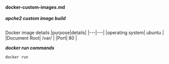 #### docker-custom-images.md


**_apche2 custom image build_**

```bash

```
Docker image details
|purpose|details|
|---|---|
|operating system| ubuntu |
|Document Root| /var/ |
|Port| 80 |

**_docker run commands_**

```bash
docker run 
```
